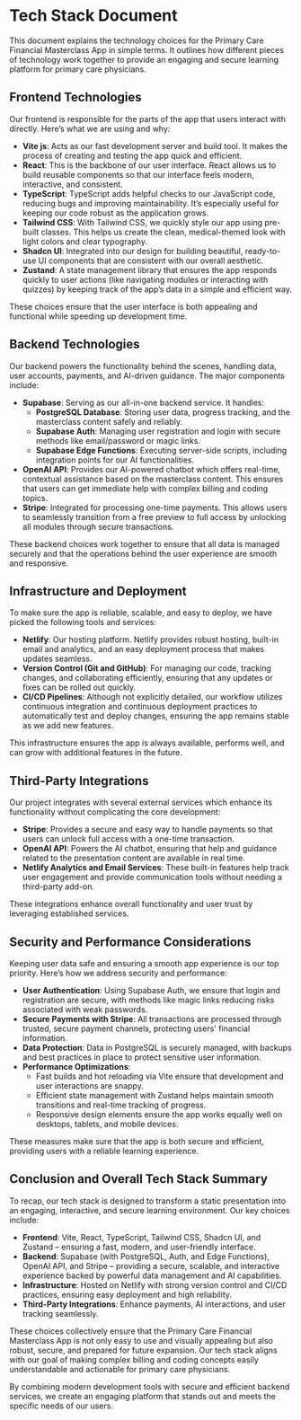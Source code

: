 # Tech Stack Document

This document explains the technology choices for the Primary Care Financial Masterclass App in simple terms. It outlines how different pieces of technology work together to provide an engaging and secure learning platform for primary care physicians.

## Frontend Technologies

Our frontend is responsible for the parts of the app that users interact with directly. Here’s what we are using and why:

- **Vite js**: Acts as our fast development server and build tool. It makes the process of creating and testing the app quick and efficient.
- **React**: This is the backbone of our user interface. React allows us to build reusable components so that our interface feels modern, interactive, and consistent.
- **TypeScript**: TypeScript adds helpful checks to our JavaScript code, reducing bugs and improving maintainability. It’s especially useful for keeping our code robust as the application grows.
- **Tailwind CSS**: With Tailwind CSS, we quickly style our app using pre-built classes. This helps us create the clean, medical-themed look with light colors and clear typography.
- **Shadcn UI**: Integrated into our design for building beautiful, ready-to-use UI components that are consistent with our overall aesthetic.
- **Zustand**: A state management library that ensures the app responds quickly to user actions (like navigating modules or interacting with quizzes) by keeping track of the app’s data in a simple and efficient way.

These choices ensure that the user interface is both appealing and functional while speeding up development time.

## Backend Technologies

Our backend powers the functionality behind the scenes, handling data, user accounts, payments, and AI-driven guidance. The major components include:

- **Supabase**: Serving as our all-in-one backend service. It handles:
  - **PostgreSQL Database**: Storing user data, progress tracking, and the masterclass content safely and reliably.
  - **Supabase Auth**: Managing user registration and login with secure methods like email/password or magic links.
  - **Supabase Edge Functions**: Executing server-side scripts, including integration points for our AI functionalities.
- **OpenAI API**: Provides our AI-powered chatbot which offers real-time, contextual assistance based on the masterclass content. This ensures that users can get immediate help with complex billing and coding topics.
- **Stripe**: Integrated for processing one-time payments. This allows users to seamlessly transition from a free preview to full access by unlocking all modules through secure transactions.

These backend choices work together to ensure that all data is managed securely and that the operations behind the user experience are smooth and responsive.

## Infrastructure and Deployment

To make sure the app is reliable, scalable, and easy to deploy, we have picked the following tools and services:

- **Netlify**: Our hosting platform. Netlify provides robust hosting, built-in email and analytics, and an easy deployment process that makes updates seamless.
- **Version Control (Git and GitHub)**: For managing our code, tracking changes, and collaborating efficiently, ensuring that any updates or fixes can be rolled out quickly.
- **CI/CD Pipelines**: Although not explicitly detailed, our workflow utilizes continuous integration and continuous deployment practices to automatically test and deploy changes, ensuring the app remains stable as we add new features.

This infrastructure ensures the app is always available, performs well, and can grow with additional features in the future.

## Third-Party Integrations

Our project integrates with several external services which enhance its functionality without complicating the core development:

- **Stripe**: Provides a secure and easy way to handle payments so that users can unlock full access with a one-time transaction.
- **OpenAI API**: Powers the AI chatbot, ensuring that help and guidance related to the presentation content are available in real time.
- **Netlify Analytics and Email Services**: These built-in features help track user engagement and provide communication tools without needing a third-party add-on.

These integrations enhance overall functionality and user trust by leveraging established services.

## Security and Performance Considerations

Keeping user data safe and ensuring a smooth app experience is our top priority. Here’s how we address security and performance:

- **User Authentication**: Using Supabase Auth, we ensure that login and registration are secure, with methods like magic links reducing risks associated with weak passwords.
- **Secure Payments with Stripe**: All transactions are processed through trusted, secure payment channels, protecting users' financial information.
- **Data Protection**: Data in PostgreSQL is securely managed, with backups and best practices in place to protect sensitive user information.
- **Performance Optimizations**:
  - Fast builds and hot reloading via Vite ensure that development and user interactions are snappy.
  - Efficient state management with Zustand helps maintain smooth transitions and real-time tracking of progress.
  - Responsive design elements ensure the app works equally well on desktops, tablets, and mobile devices.

These measures make sure that the app is both secure and efficient, providing users with a reliable learning experience.

## Conclusion and Overall Tech Stack Summary

To recap, our tech stack is designed to transform a static presentation into an engaging, interactive, and secure learning environment. Our key choices include:

- **Frontend**: Vite, React, TypeScript, Tailwind CSS, Shadcn UI, and Zustand – ensuring a fast, modern, and user-friendly interface.
- **Backend**: Supabase (with PostgreSQL, Auth, and Edge Functions), OpenAI API, and Stripe – providing a secure, scalable, and interactive experience backed by powerful data management and AI capabilities.
- **Infrastructure**: Hosted on Netlify with strong version control and CI/CD practices, ensuring easy deployment and high reliability.
- **Third-Party Integrations**: Enhance payments, AI interactions, and user tracking seamlessly.

These choices collectively ensure that the Primary Care Financial Masterclass App is not only easy to use and visually appealing but also robust, secure, and prepared for future expansion. Our tech stack aligns with our goal of making complex billing and coding concepts easily understandable and actionable for primary care physicians.

By combining modern development tools with secure and efficient backend services, we create an engaging platform that stands out and meets the specific needs of our users.